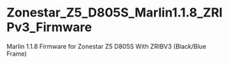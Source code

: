 # Zonestar_Z5_D805S_Marlin1.1.8_ZRIPv3_Firmware
Marlin 1.1.8 Firmware for Zonestar Z5 D805S With ZRIBV3 (Black/Blue Frame)

